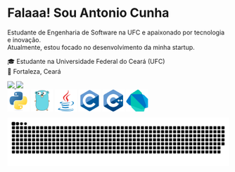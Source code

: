 # Falaaa! Sou Antonio Cunha

Estudante de Engenharia de Software na UFC e apaixonado por tecnologia e inovação.  
Atualmente, estou focado no desenvolvimento da minha startup.

🎓 Estudante na Universidade Federal do Ceará (UFC)  
📍 Fortaleza, Ceará  


<div>
  <a href="(https://github.com/antoniiocunha)">
    <img width="42%" src="https://github-readme-stats.vercel.app/api?username=antoniiocunha&show_icons=true&theme=dark&include_all_commits=true&count_private=true"/>
    <img width="50%" src="https://github-readme-stats.vercel.app/api/top-langs/?username=antoniiocunha&layout=compact&langs_count=16&theme=dark"/>
  </a>
</div>

<div style="display: inline_block">
  <img align="center" alt="Antonio-Python" height="50" width="50" src="https://raw.githubusercontent.com/devicons/devicon/master/icons/python/python-original.svg">
  <img align="center" alt="Antonio-Go" height="50" width="50" src="https://raw.githubusercontent.com/devicons/devicon/master/icons/go/go-original.svg">
  <img align="center" alt="Antonio-Java" height="50" width="50" src="https://raw.githubusercontent.com/devicons/devicon/master/icons/java/java-original.svg">
  <img align="center" alt="Antonio-C" height="50" width="50" src="https://raw.githubusercontent.com/devicons/devicon/master/icons/c/c-original.svg">
  <img align="center" alt="Antonio-Cplusplus" height="50" width="50" src="https://raw.githubusercontent.com/devicons/devicon/master/icons/cplusplus/cplusplus-original.svg">
  <img align="center" alt="Antonio-Dart" height="50" width="50" src="https://raw.githubusercontent.com/devicons/devicon/master/icons/dart/dart-original.svg">
</div>


![Snake Animation](https://github.com/antoniiocunha/antoniiocunha/blob/output/github-contribution-grid-snake.svg)


